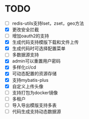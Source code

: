 # TODO 
- [ ] redis-utils支持lset，zset，geo方法
- [x] 更改安全拦截
- [ ] 增加oauth2的支持
- [x] 生成代码支持模版下载和文件上传
- [x] 生成代码时可选择配置菜单
- [ ] 多数据源支持
- [x] admin可以重置用户密码
- [x] 多样化ci/cd
- [x] 可动态配置的资源存储
- [x] 支持mybatis-plus
- [x] 自定义上传头像
- [ ] 支持打包为docker镜像
- [ ] 多租户
- [ ] 导入导出模版支持多表
- [ ] 代码生成支持动态数据源
